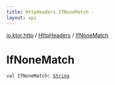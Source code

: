 ```yaml
---
title: HttpHeaders.IfNoneMatch - 
layout: api
---
```


<div class='api-docs-breadcrumbs'><a href="../index.html">io.ktor.http</a> / <a href="index.html">HttpHeaders</a> / <a href="./-if-none-match.html">IfNoneMatch</a></div>

# IfNoneMatch

<div class="signature"><code><span class="keyword">val </span><span class="identifier">IfNoneMatch</span><span class="symbol">: </span><a href="https://kotlinlang.org/api/latest/jvm/stdlib/kotlin/-string/index.html"><span class="identifier">String</span></a></code></div>
